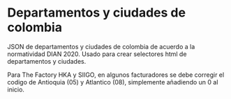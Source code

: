 # Departamentos y ciudades de colombia

JSON de departamentos y ciudades de colombia de acuerdo a la normatividad DIAN 2020. Usado para crear selectores html de departamentos y ciudades. 

Para The Factory HKA y SIIGO, en algunos facturadores se debe corregir el codigo de Antioquia (05) y Atlantico (08), simplemente añadiendo un 0 al inicio.
